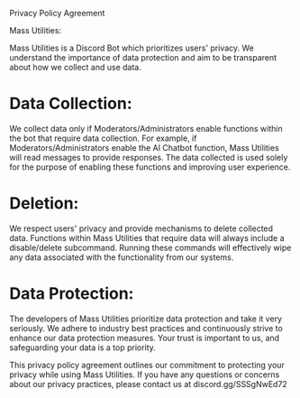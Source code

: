 Privacy Policy Agreement

Mass Utilities:

Mass Utilities is a Discord Bot which prioritizes users' privacy. We understand the importance of data protection and aim to be transparent about how we collect and use data.

# Data Collection:

We collect data only if Moderators/Administrators enable functions within the bot that require data collection. For example, if Moderators/Administrators enable the AI Chatbot function, Mass Utilities will read messages to provide responses. The data collected is used solely for the purpose of enabling these functions and improving user experience.

# Deletion:

We respect users' privacy and provide mechanisms to delete collected data. Functions within Mass Utilities that require data will always include a disable/delete subcommand. Running these commands will effectively wipe any data associated with the functionality from our systems.

# Data Protection:

The developers of Mass Utilities prioritize data protection and take it very seriously. We adhere to industry best practices and continuously strive to enhance our data protection measures. Your trust is important to us, and safeguarding your data is a top priority.

This privacy policy agreement outlines our commitment to protecting your privacy while using Mass Utilities. If you have any questions or concerns about our privacy practices, please contact us at discord.gg/SSSgNwEd72
